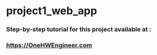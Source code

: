 # project1_web_app

### Step-by-step tutorial for this project available at :
### https://OneHWEngineer.com 
